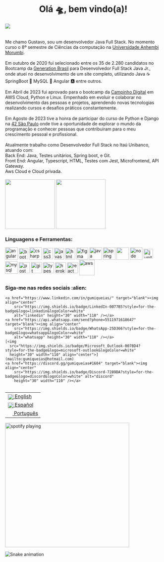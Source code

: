 <h1 align="center">Olá 🛸, bem vindo(a)! </h1>

<div>
  <img align="center" src="https://komarev.com/ghpvc/?username=gumiqueias">
</div>
<br>
<br>
Me chamo Gustavo, sou um desenvolvedor Java Full Stack. No momento curso o 8º semestre de Ciências da computação na <a
  href="https://loja.anhembionline.com.br/" target="_blank">Universidade Anhembi Morumbi</a>.
<br>
<br>
Em outubro de 2020 fui selecionado entre os 35 de 2.280 candidatos no Bootcamp da <a
  href="https://brazil.generation.org" target="_blank">Generation
  Brasil</a> para Desenvolvedor Full Stack Java Jr., onde atuei no desenvolvimento de um site
completo, utilizando Java ☕ SpringBoot 🍃 MySQL 🐬 Angular 🅰️ entre outros.
<br>
<br>
Em Abril de 2023 fui aprovado para o bootcamp da <a href="https://www.campinhodigital.org" target="_blank">Campinho
  Digital</a> em AWS Cloud, Python e Linux.
Empenhado em evoluir e colaborar no desenvolvimento das pessoas e projetos, aprendendo novas tecnologias realizando
cursos e desafios práticos constantemente.
<br>
<br>
Em Agosto de 2023 tive a honra de participar do curso de Python e Django na <a href="https://www.42sp.org.br/"
  target="_blank">42 São Paulo</a> onde tive a oportunidade de explorar o mundo da programação e conhecer pessoas que
contribuiram para o meu crescimento pessoal e profissional.
<br>
<br>
Atualmente trabalho como Desenvolvedor Full Stack no Itaú Unibanco, atuando com:
<br>
Back End: Java, Testes unitários, Spring boot, e Git.
<br>
Front End: Angular, Typescript, HTML, Testes com Jest, Microfrontend, API Gateway.
<br>
Aws Cloud e Cloud privada.

<br>
<br>

<div>
  <img height="160em" align="center"
    src="https://github-readme-stats.vercel.app/api?username=gumiqueias&show_icons=true&theme=highcontrast&include_all_commits=true&count_private=false">
  <img height="160em" align="center"
    src="https://github-readme-stats.vercel.app/api/top-langs/?username=gumiqueias&&layout=compact&hide=shell&theme=highcontrast">

</div>

<div>
  <h3 align="left">Linguagens e Ferramentas:</h3>
</div>
<div>
  <img align="center" src="https://i.imgur.com/UovuoGG.png" alt="angular" width="40" height="40" />
  <img align="center" src="https://i.imgur.com/aSHZnoG.png" alt="bootstrap" width="30" height="35" />
  <img align="center" src="https://i.imgur.com/OeXAPLT.png" alt="csharp" width="40" height="40" />
  <img align="center" src="https://i.imgur.com/TLY19Q3.png" alt="css3" width="32" height="36" />
  <img align="center" src="https://i.imgur.com/O02pplX.png" alt="javascript" width="32" height="37" />
  <img align="center" src="https://i.imgur.com/HHwqtbv.png" alt="html" width="32" height="37" />
  <img align="center" src="https://i.imgur.com/nWOk023.png" alt="figma" width="38" height="38" />
  <img align="center" src="https://i.imgur.com/g6Wg8Ey.png" alt="java" width="40" height="40" />
  <img align="center" src="https://i.imgur.com/emPAeK4.png" alt="spring" width="40" height="40" />
  <img align="center" src="https://i.imgur.com/eKV8V75.png  alt=" python" width="40" height="40" />
  <img align="center" src="https://i.imgur.com/LgigRLh.png" alt="node" width="40" height="40" />
  <img align="center" src="https://i.imgur.com/co3aDyw.png" alt="junit" width="30" height="30" />
  <img align="center" src="https://i.imgur.com/ZNjQkom.png" alt="mysql" width="40" height="40" />
  <img align="center" src="https://i.imgur.com/WVuA8RH.png" alt="postman" width="35" height="35" />
  <img align="center" src="https://i.imgur.com/5pIevzW.png" alt="git" width="35" height="35" />
  <img align="center" src="https://i.imgur.com/t1oS4Pz.png" alt="typescript" width="35" height="35" />
  <img align="center" src="https://i.imgur.com/aQ5tyLv.png" alt="heroku" width="35" height="35" />
  <img align="center" src="https://i.imgur.com/YxyiXo4.png" alt="react" width="35" height="35" />
  <img align="center" src="https://i.imgur.com/IhS1TUg.png" alt="aws" width="50" height="50" />

</div>

##

<div>
  <h3 align="left">Siga-me nas redes sociais :alien: </h3>
  <p align="left">

    <a href="https://www.linkedin.com/in/gumiqueias/" target="blank"><img align="center"
        src="https://img.shields.io/badge/LinkedIn-0077B5?style=for-the-badge&logo=linkedin&logoColor=white"
        alt="linkedin" height="30" width="110" /></a>
    <a href="https://api.whatsapp.com/send?phone=5511971618647" target="blank"><img align="center"
        src="https://img.shields.io/badge/WhatsApp-25D366?style=for-the-badge&logo=whatsapp&logoColor=white"
        alt="whatsapp" height="30" width="110" /></a>
    [<img
      src="https://img.shields.io/badge/Microsoft_Outlook-0078D4?style=for-the-badge&logo=microsoft-outlook&logoColor=white"
      height="30" width="110" align="center">](mailto:gumiqueias@hotmail.com)
    <a href="https://discord.gg/gumiqueias#1604" target="blank"><img align="center"
        src="https://img.shields.io/badge/Discord-7289DA?style=for-the-badge&logo=discord&logoColor=white" alt="discord"
        height="30" width="110" /></a>
</div>
<div>
  <table align="right">
    <tr>
      <td><a href="README_us.md"><img src="https://i.imgur.com/Ja6zOUB.png" height="18.5" align="center"> English</a>
      </td>
    </tr>
    <tr>
      <td><a href="README_es.md"><img src="https://i.imgur.com/aTLvLiO.png" height="18.5" align="center"> Español</a>
      </td>
    </tr>
    <tr>
      <td><a href="README.md"><img src="https://i.imgur.com/0AUV6Hy.png" height="16 align=" center"> Português</a></td>
    </tr>
  </table>
</div>

[<img src="https://spotify-now-playing-kappa.vercel.app/api/spotify-playing" alt=" spotify playing"
  width="400" />](https://open.spotify.com/user/mano_tomasito)

![Snake animation](https://github.com/TomasAlric/TomasAlric/blob/output/github-contribution-grid-snake.svg)

</div>
